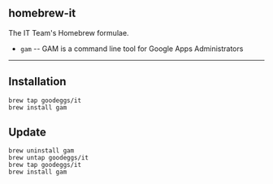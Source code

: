 homebrew-it
-----------
The IT Team's Homebrew formulae.

* `gam` -- GAM is a command line tool for Google Apps Administrators

----

## Installation

```
brew tap goodeggs/it
brew install gam
```

## Update

```
brew uninstall gam 
brew untap goodeggs/it
brew tap goodeggs/it
brew install gam
```
